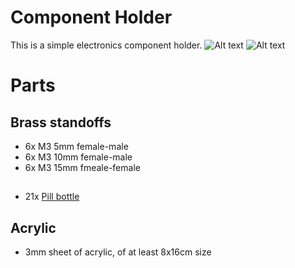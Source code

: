 # Component Holder
This is a simple electronics component holder.
![Alt text](/../media/v1_01.jpg?raw=true "v1")
![Alt text](/../media/prototype_2mm.jpg?raw=true "2mm acrylic prototype")


# Parts
## Brass standoffs
 * 6x M3 5mm  female-male
 * 6x M3 10mm female-male
 * 6x M3 15mm fmeale-female
##
 * 21x [Pill bottle](https://www.aliexpress.com/item/7-Pieces-Lot-3ML-Portable-Plastic-Pill-Bottle-Medicine-Case-For-Healthy-Care-Empty-Pill-Holders/32677858742.html)

## Acrylic
 * 3mm sheet of acrylic, of at least 8x16cm size
